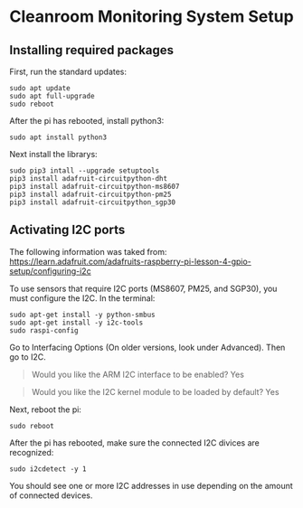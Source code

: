 # **Cleanroom Monitoring System Setup**

## **Installing required packages**

First, run the standard updates:

    sudo apt update
    sudo apt full-upgrade
    sudo reboot

After the pi has rebooted, install python3:

    sudo apt install python3

Next install the librarys:

    sudo pip3 intall --upgrade setuptools
    pip3 install adafruit-circuitpython-dht
    pip3 install adafruit-circuitpython-ms8607
    pip3 install adafruit-circuitpython-pm25
    pip3 install adafruit-circuitpython_sgp30

## **Activating I2C ports**

The following information was taked from: https://learn.adafruit.com/adafruits-raspberry-pi-lesson-4-gpio-setup/configuring-i2c

To use sensors that require I2C ports (MS8607, PM25, and SGP30), you must configure the I2C. In the terminal:

    sudo apt-get install -y python-smbus
    sudo apt-get install -y i2c-tools
    sudo raspi-config
    
Go to Interfacing Options (On older versions, look under Advanced). Then go to I2C.

> Would you like the ARM I2C interface to be enabled? Yes

> Would you like the I2C kernel module to be loaded by default? Yes
                
Next, reboot the pi:
    
    sudo reboot
    
After the pi has rebooted, make sure the connected I2C divices are recognized:

    sudo i2cdetect -y 1

You should see one or more I2C addresses in use depending on the amount of connected devices.
